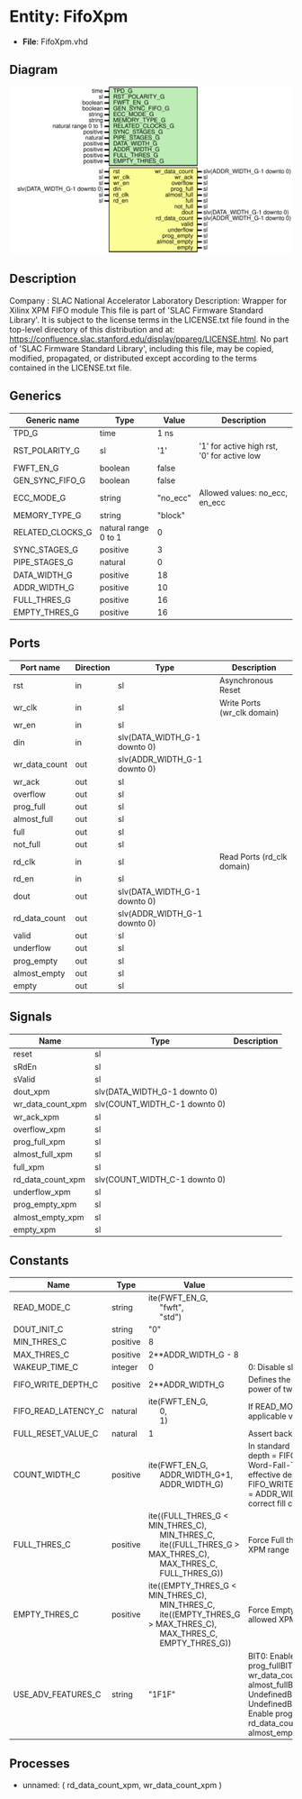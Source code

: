 # Entity: FifoXpm

- **File**: FifoXpm.vhd
## Diagram

![Diagram](FifoXpm.svg "Diagram")
## Description

Company    : SLAC National Accelerator Laboratory
Description: Wrapper for Xilinx XPM FIFO module
This file is part of 'SLAC Firmware Standard Library'.
It is subject to the license terms in the LICENSE.txt file found in the
top-level directory of this distribution and at:
   https://confluence.slac.stanford.edu/display/ppareg/LICENSE.html.
No part of 'SLAC Firmware Standard Library', including this file,
may be copied, modified, propagated, or distributed except according to
the terms contained in the LICENSE.txt file.
## Generics

| Generic name     | Type                 | Value    | Description                                 |
| ---------------- | -------------------- | -------- | ------------------------------------------- |
| TPD_G            | time                 | 1 ns     |                                             |
| RST_POLARITY_G   | sl                   | '1'      | '1' for active high rst, '0' for active low |
| FWFT_EN_G        | boolean              | false    |                                             |
| GEN_SYNC_FIFO_G  | boolean              | false    |                                             |
| ECC_MODE_G       | string               | "no_ecc" | Allowed values: no_ecc, en_ecc              |
| MEMORY_TYPE_G    | string               | "block"  |                                             |
| RELATED_CLOCKS_G | natural range 0 to 1 | 0        |                                             |
| SYNC_STAGES_G    | positive             | 3        |                                             |
| PIPE_STAGES_G    | natural              | 0        |                                             |
| DATA_WIDTH_G     | positive             | 18       |                                             |
| ADDR_WIDTH_G     | positive             | 10       |                                             |
| FULL_THRES_G     | positive             | 16       |                                             |
| EMPTY_THRES_G    | positive             | 16       |                                             |
## Ports

| Port name     | Direction | Type                         | Description                 |
| ------------- | --------- | ---------------------------- | --------------------------- |
| rst           | in        | sl                           | Asynchronous Reset          |
| wr_clk        | in        | sl                           | Write Ports (wr_clk domain) |
| wr_en         | in        | sl                           |                             |
| din           | in        | slv(DATA_WIDTH_G-1 downto 0) |                             |
| wr_data_count | out       | slv(ADDR_WIDTH_G-1 downto 0) |                             |
| wr_ack        | out       | sl                           |                             |
| overflow      | out       | sl                           |                             |
| prog_full     | out       | sl                           |                             |
| almost_full   | out       | sl                           |                             |
| full          | out       | sl                           |                             |
| not_full      | out       | sl                           |                             |
| rd_clk        | in        | sl                           | Read Ports (rd_clk domain)  |
| rd_en         | in        | sl                           |                             |
| dout          | out       | slv(DATA_WIDTH_G-1 downto 0) |                             |
| rd_data_count | out       | slv(ADDR_WIDTH_G-1 downto 0) |                             |
| valid         | out       | sl                           |                             |
| underflow     | out       | sl                           |                             |
| prog_empty    | out       | sl                           |                             |
| almost_empty  | out       | sl                           |                             |
| empty         | out       | sl                           |                             |
## Signals

| Name              | Type                          | Description |
| ----------------- | ----------------------------- | ----------- |
| reset             | sl                            |             |
| sRdEn             | sl                            |             |
| sValid            | sl                            |             |
| dout_xpm          | slv(DATA_WIDTH_G-1 downto 0)  |             |
| wr_data_count_xpm | slv(COUNT_WIDTH_C-1 downto 0) |             |
| wr_ack_xpm        | sl                            |             |
| overflow_xpm      | sl                            |             |
| prog_full_xpm     | sl                            |             |
| almost_full_xpm   | sl                            |             |
| full_xpm          | sl                            |             |
| rd_data_count_xpm | slv(COUNT_WIDTH_C-1 downto 0) |             |
| underflow_xpm     | sl                            |             |
| prog_empty_xpm    | sl                            |             |
| almost_empty_xpm  | sl                            |             |
| empty_xpm         | sl                            |             |
## Constants

| Name                | Type     | Value                                                                                                                                                                                                                                                                            | Description                                                                                                                                                                                                                                                                                       |
| ------------------- | -------- | -------------------------------------------------------------------------------------------------------------------------------------------------------------------------------------------------------------------------------------------------------------------------------- | ------------------------------------------------------------------------------------------------------------------------------------------------------------------------------------------------------------------------------------------------------------------------------------------------- |
| READ_MODE_C         | string   |  ite(FWFT_EN_G,<br><span style="padding-left:20px"> "fwft",<br><span style="padding-left:20px"> "std")                                                                                                                                                                           |                                                                                                                                                                                                                                                                                                   |
| DOUT_INIT_C         | string   |  "0"                                                                                                                                                                                                                                                                             |                                                                                                                                                                                                                                                                                                   |
| MIN_THRES_C         | positive |  8                                                                                                                                                                                                                                                                               |                                                                                                                                                                                                                                                                                                   |
| MAX_THRES_C         | positive |  2**ADDR_WIDTH_G - 8                                                                                                                                                                                                                                                             |                                                                                                                                                                                                                                                                                                   |
| WAKEUP_TIME_C       | integer  |  0                                                                                                                                                                                                                                                                               | 0: Disable sleep, 2: Use Sleep Pin                                                                                                                                                                                                                                                                |
| FIFO_WRITE_DEPTH_C  | positive |  2**ADDR_WIDTH_G                                                                                                                                                                                                                                                                 | Defines the FIFO Write Depth, must be power of two                                                                                                                                                                                                                                                |
| FIFO_READ_LATENCY_C | natural  |  ite(FWFT_EN_G,<br><span style="padding-left:20px"> 0,<br><span style="padding-left:20px"> 1)                                                                                                                                                                                    | If READ_MODE = "fwft", then the only applicable value is 0                                                                                                                                                                                                                                        |
| FULL_RESET_VALUE_C  | natural  |  1                                                                                                                                                                                                                                                                               | Assert back pressure during reset                                                                                                                                                                                                                                                                 |
| COUNT_WIDTH_C       | positive |  ite(FWFT_EN_G,<br><span style="padding-left:20px"> ADDR_WIDTH_G+1,<br><span style="padding-left:20px"> ADDR_WIDTH_G)                                                                                                                                                            | In standard READ_MODE, the effective depth = FIFO_WRITE_DEPTHIn First-Word-Fall-Through READ_MODE, the effective depth = FIFO_WRITE_DEPTH+2COUNT_WIDTH_C = ADDR_WIDTH_G+1 to report the correct fill count (units of words)                                                                       |
| FULL_THRES_C        | positive |        ite((FULL_THRES_G < MIN_THRES_C),<br><span style="padding-left:20px"> MIN_THRES_C,<br><span style="padding-left:20px">           ite((FULL_THRES_G > MAX_THRES_C),<br><span style="padding-left:20px"> MAX_THRES_C,<br><span style="padding-left:20px"> FULL_THRES_G))    | Force Full threshold to be within allowed XPM range                                                                                                                                                                                                                                               |
| EMPTY_THRES_C       | positive |        ite((EMPTY_THRES_G < MIN_THRES_C),<br><span style="padding-left:20px"> MIN_THRES_C,<br><span style="padding-left:20px">           ite((EMPTY_THRES_G > MAX_THRES_C),<br><span style="padding-left:20px"> MAX_THRES_C,<br><span style="padding-left:20px"> EMPTY_THRES_G)) | Force Empty threshold to be within allowed XPM range                                                                                                                                                                                                                                              |
| USE_ADV_FEATURES_C  | string   |  "1F1F"                                                                                                                                                                                                                                                                          | BIT0:  Enable overflowBIT1:  Enable prog_fullBIT2:  Enable wr_data_countBIT3:  Enable almost_fullBIT4:  Enable wr_ackBIT5:  UndefinedBIT6:  UndefinedBIT7:  UndefinedBIT8:  Enable underflowBIT9:  Enable prog_emptyBIT10: Enable rd_data_countBIT11: Enable almost_emptyBIT12: Enable data_valid |
## Processes
- unnamed: ( rd_data_count_xpm, wr_data_count_xpm )
